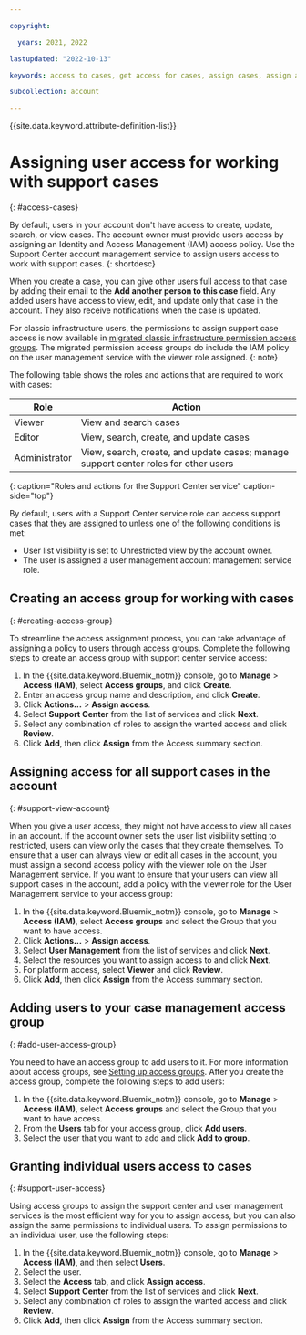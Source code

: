 ```yaml
---

copyright:

  years: 2021, 2022

lastupdated: "2022-10-13"

keywords: access to cases, get access for cases, assign cases, assign access, access support center

subcollection: account

---
```


{{site.data.keyword.attribute-definition-list}}

# Assigning user access for working with support cases
{: #access-cases}

By default, users in your account don't have access to create, update, search, or view cases. The account owner must provide users access by assigning an Identity and Access Management (IAM) access policy. Use the Support Center account management service to assign users access to work with support cases.
{: shortdesc}

When you create a case, you can give other users full access to that case by adding their email to the **Add another person to this case** field. Any added users have access to view, edit, and update only that case in the account. They also receive notifications when the case is updated.

For classic infrastructure users, the permissions to assign support case access is now available in [migrated classic infrastructure permission access groups](/docs/account?topic=account-migrated_permissions). The migrated permission access groups do include the IAM policy on the user management service with the viewer role assigned.
{: note}

The following table shows the roles and actions that are required to work with cases:

| Role          | Action                                                                              |
|---------------|-------------------------------------------------------------------------------------|
| Viewer        | View and search cases                                                               |
| Editor        | View, search, create, and update cases                                              |
| Administrator | View, search, create, and update cases; manage support center roles for other users |
{: caption="Roles and actions for the Support Center service" caption-side="top"}

By default, users with a Support Center service role can access support cases that they are assigned to unless one of the following conditions is met:

* User list visibility is set to Unrestricted view by the account owner.
* The user is assigned a user management account management service role.


## Creating an access group for working with cases
{: #creating-access-group}

To streamline the access assignment process, you can take advantage of assigning a policy to users through access groups. Complete the following steps to create an access group with support center service access:

1. In the {{site.data.keyword.Bluemix_notm}} console, go to **Manage** > **Access (IAM)**, select **Access groups**, and click **Create**.
1. Enter an access group name and description, and click **Create**.
1. Click **Actions...** > **Assign access**.
1. Select **Support Center** from the list of services and click **Next**.
1. Select any combination of roles to assign the wanted access and click **Review**.
1. Click **Add**, then click **Assign** from the Access summary section.


## Assigning access for all support cases in the account
{: #support-view-account}

When you give a user access, they might not have access to view all cases in an account. If the account owner sets the user list visibility setting to restricted, users can view only the cases that they create themselves. To ensure that a user can always view or edit all cases in the account, you must assign a second access policy with the viewer role on the User Management service. If you want to ensure that your users can view all support cases in the account, add a policy with the viewer role for the User Management service to your access group:

1. In the {{site.data.keyword.Bluemix_notm}} console, go to **Manage** > **Access (IAM)**, select **Access groups** and select the Group that you want to have access.
1. Click **Actions...** > **Assign access**.
1. Select **User Management** from the list of services and click **Next**.
1. Select the resources you want to assign access to and click **Next**.
1. For platform access, select **Viewer** and click **Review**.
1. Click **Add**, then click **Assign** from the Access summary section.


## Adding users to your case management access group
{: #add-user-access-group}

You need to have an access group to add users to it. For more information about access groups, see [Setting up access groups](/docs/account?topic=account-groups). After you create the access group, complete the following steps to add users:

1. In the {{site.data.keyword.Bluemix_notm}} console, go to **Manage** > **Access (IAM)**, select **Access groups** and select the Group that you want to have access.
1. From the **Users** tab for your access group, click **Add users**.
1. Select the user that you want to add and click **Add to group**.


## Granting individual users access to cases
{: #support-user-access}

Using access groups to assign the support center and user management services is the most efficient way for you to assign access, but you can also assign the same permissions to individual users. To assign permissions to an individual user, use the following steps:

1. In the {{site.data.keyword.Bluemix_notm}} console, go to **Manage** > **Access (IAM)**, and then select **Users**.
1. Select the user.
1. Select the **Access** tab, and click **Assign access**.
1. Select **Support Center** from the list of services and click **Next**.
1. Select any combination of roles to assign the wanted access and click **Review**.
1. Click **Add**, then click **Assign** from the Access summary section.
